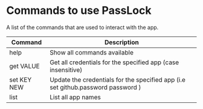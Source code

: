 # Commands to use PassLock
A list of the commands that are used to interact with the app.

**Command**     | **Description**
----------------|------------
help            | Show all commands available
get VALUE       | Get all credentials for the specified app (case insensitive)
set KEY NEW     | Update the credentials for the specified app (i.e set github.password password )
list            | List all app names